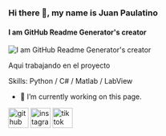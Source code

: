 ### Hi there 👋, my name is Juan Paulatino
#### I am GitHub Readme Generator's creator
![I am GitHub Readme Generator's creator](https://arturssmirnovs.github.io/github-profile-readme-generator/images/banner.png)

Aqui trabajando en el proyecto

Skills: Python / C# / Matlab / LabView

- 🔭 I’m currently working on this page. 


[<img src='https://cdn.jsdelivr.net/npm/simple-icons@3.0.1/icons/github.svg' alt='github' height='40'>](https://github.com/juan-paulatino)  [<img src='https://cdn.jsdelivr.net/npm/simple-icons@3.0.1/icons/instagram.svg' alt='instagram' height='40'>](https://www.instagram.com/paulatino501/)  [<img src='https://cdn.jsdelivr.net/npm/simple-icons@3.0.1/icons/tiktok.svg' alt='tiktok' height='40'>](https://www.tiktok.com/@paulatino501)  


